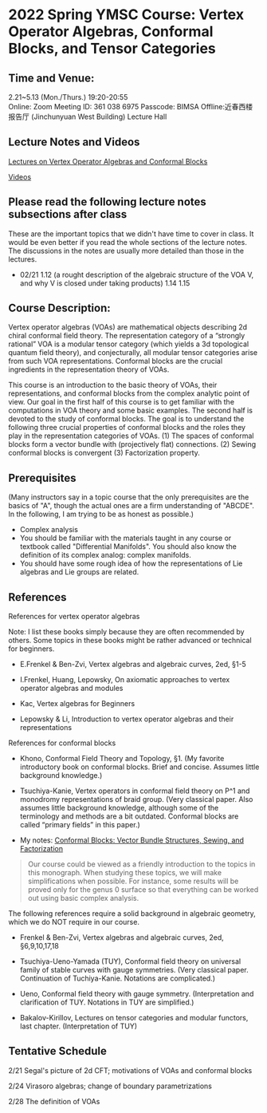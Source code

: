 # 2022 Spring YMSC Course: Vertex Operator Algebras, Conformal Blocks, and Tensor Categories
 
## Time and Venue:
2.21~5.13 (Mon./Thurs.) 19:20-20:55 <br>
Online: Zoom Meeting ID: 361 038 6975 Passcode: BIMSA Offline:近春西楼报告厅 (Jinchunyuan West Building) Lecture Hall

## Lecture Notes and Videos

[Lectures on Vertex Operator Algebras and Conformal Blocks](Files/2022_VOA.pdf)

[Videos](https://1drv.ms/u/s!An4-WYL4ugmJg6UZvD-CaRgY9Sqq2g?e=Ae4QEi)

## Please read the following lecture notes subsections after class
These are the important topics that we didn't have time to cover in class. It would be even better if you read the whole sections of the lecture notes. The discussions in the notes are usually more detailed than those in the lectures.

- 02/21 1.12 (a rought description of the algebraic structure of the VOA V, and why V is closed under taking products) 1.14 1.15

## Course Description:
Vertex operator algebras (VOAs) are mathematical objects describing 2d chiral conformal field theory. The representation category of a “strongly rational” VOA is a modular tensor category (which yields a 3d topological quantum field theory), and conjecturally, all modular tensor categories arise from such VOA representations. Conformal blocks are the crucial ingredients in the representation theory of VOAs.

This course is an introduction to the basic theory of VOAs, their representations, and conformal blocks from the complex analytic point of view. Our goal in the first half of this course is to get familiar with the computations in VOA theory and some basic examples. The second half is devoted to the study of conformal blocks. The goal is to understand the following three crucial properties of conformal blocks and the roles they play in the representation categories of VOAs. (1) The spaces of conformal blocks form a vector bundle with (projectively flat) connections. (2) Sewing conformal blocks is convergent (3) Factorization property.


## Prerequisites
(Many instructors say in a topic course that the only prerequisites are the basics of "A", though the actual ones are a firm understanding of "ABCDE". In the following, I am trying to be as honest as possible.)
* Complex analysis
* You should be familiar with the materials taught in any course or textbook called "Differential Manifolds". You should also know the definition of its complex analog: complex manifolds. 
* You should have some rough idea of how the representations of Lie algebras and Lie groups are related. 



## References
References for vertex operator algebras

Note: I list these books simply because they are often recommended by others. Some topics in these books might be rather advanced or technical for beginners.

* E.Frenkel & Ben-Zvi, Vertex algebras and algebraic curves, 2ed, §1-5

* I.Frenkel, Huang, Lepowsky, On axiomatic approaches to vertex operator algebras and modules

* Kac, Vertex algebras for Beginners

* Lepowsky & Li, Introduction to vertex operator algebras and their representations

References for conformal blocks

* Khono, Conformal Field Theory and Topology, §1. (My favorite introductory book on conformal blocks. Brief and concise. Assumes little background knowledge.)

* Tsuchiya-Kanie, Vertex operators in conformal field theory on P^1 and monodromy representations of braid group. (Very classical paper. Also assumes little background knowledge, although some of the terminology and methods are a bit outdated. Conformal blocks are called “primary fields” in this paper.)

* My notes: [Conformal Blocks: Vector Bundle Structures, Sewing, and Factorization](Files/2020_Conformal_Blocks.pdf) 

> Our course could be viewed as a friendly introduction to the topics in this monograph. When studying these topics, we will make simplifications when possible. For instance, some results will be proved only for the genus 0 surface so that everything can be worked out using basic complex analysis.

The following references require a solid background in algebraic geometry, which we do NOT require in our course.

* Frenkel & Ben-Zvi, Vertex algebras and algebraic curves, 2ed, §6,9,10,17,18

* Tsuchiya-Ueno-Yamada (TUY), Conformal field theory on universal family of stable curves with gauge symmetries. (Very classical paper. Continuation of Tuchiya-Kanie. Notations are complicated.)

* Ueno, Conformal field theory with gauge symmetry. (Interpretation and clarification of TUY. Notations in TUY are simplified.)

* Bakalov-Kirillov, Lectures on tensor categories and modular functors, last chapter. (Interpretation of TUY)


## Tentative Schedule

2/21 Segal's picture of 2d CFT; motivations of VOAs and conformal blocks

2/24 Virasoro algebras; change of boundary parametrizations

2/28 The definition of VOAs


